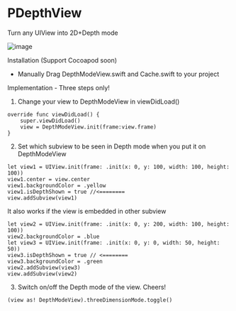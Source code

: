 # PDepthView
Turn any UIView into 2D+Depth mode


![image](https://media.giphy.com/media/LOj219NurGOa3yRwrk/giphy.gif)





Installation (Support Cocoapod soon)
- Manually
  Drag DepthModeView.swift and Cache.swift to your project





Implementation - Three steps only!

1. Change your view to DepthModeView in viewDidLoad()
```
override func viewDidLoad() {
    super.viewDidLoad()
    view = DepthModeView.init(frame:view.frame)
}
```

2. Set which subview to be seen in Depth mode when you put it on DepthModeView
```
let view1 = UIView.init(frame: .init(x: 0, y: 100, width: 100, height: 100))
view1.center = view.center
view1.backgroundColor = .yellow
view1.isDepthShown = true //<========
view.addSubview(view1)
```
It also works if the view is embedded in other subview
```
let view2 = UIView.init(frame: .init(x: 0, y: 200, width: 100, height: 100))
view2.backgroundColor = .blue
let view3 = UIView.init(frame: .init(x: 0, y: 0, width: 50, height: 50))
view3.isDepthShown = true // <========
view3.backgroundColor = .green
view2.addSubview(view3)
view.addSubview(view2)
```

3. Switch on/off the Depth mode of the view. Cheers!

```
(view as! DepthModeView).threeDimensionMode.toggle()
```



